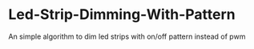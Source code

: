 # Led-Strip-Dimming-With-Pattern
An simple algorithm to dim led strips with on/off pattern instead of pwm

